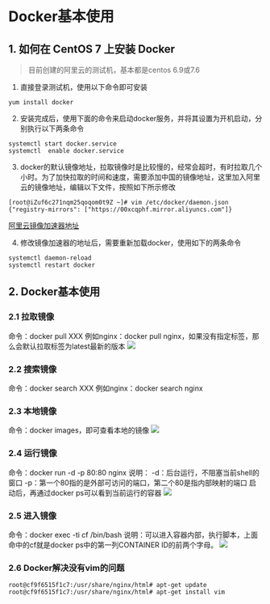 # Docker基本使用

## 1. 如何在 CentOS 7 上安装 Docker

> 目前创建的阿里云的测试机，基本都是centos 6.9或7.6
1. 直接登录测试机，使用以下命令即可安装
```
yum install docker
```

2. 安装完成后，使用下面的命令来启动docker服务，并将其设置为开机启动，分别执行以下两条命令
```
systemctl start docker.service
systemctl  enable docker.service
```

3. docker的默认镜像地址，拉取镜像时是比较慢的，经常会超时，有时拉取几个小时。为了加快拉取的时间和速度，需要添加中国的镜像地址，这里加入阿里云的镜像地址，编辑以下文件，按照如下所示修改
```
[root@iZuf6c271nqm25qoqom0t9Z ~]# vim /etc/docker/daemon.json
{"registry-mirrors": ["https://00xcqphf.mirror.aliyuncs.com"]}
```
[阿里云镜像加速器地址](https://cr.console.aliyun.com/cn-shanghai/instances/mirrors)

4. 修改镜像加速器的地址后，需要重新加载docker，使用如下的两条命令
```
systemctl daemon-reload
systemctl restart docker
```

## 2. Docker基本使用
### 2.1 拉取镜像
命令：docker pull XXX
例如nginx：docker pull nginx，如果没有指定标签，那么会默认拉取标签为latest最新的版本
![](https://gitee.com/jinming_hu/myblogs/raw/master/pic/20210122180439.png)

### 2.2 搜索镜像
命令：docker search XXX
例如nginx：docker search nginx

### 2.3 本地镜像
命令：docker images，即可查看本地的镜像
![](https://gitee.com/jinming_hu/myblogs/raw/master/pic/20210122181152.png)

### 2.4 运行镜像
命令：docker run -d -p 80:80 nginx
说明：
-d：后台运行，不阻塞当前shell的窗口
-p：第一个80指的是外部可访问的端口，第二个80是指内部映射的端口
启动后，再通过docker ps可以看到当前运行的容器
![](https://gitee.com/jinming_hu/myblogs/raw/master/pic/20210122181417.png)

### 2.5 进入镜像
命令：docker exec -ti cf /bin/bash
说明：可以进入容器内部，执行脚本，上面命中的cf就是docker ps中的第一列CONTAINER ID的前两个字母。
![](https://gitee.com/jinming_hu/myblogs/raw/master/pic/20210122181747.png)

### 2.6 Docker解决没有vim的问题
```
root@cf9f6515f1c7:/usr/share/nginx/html# apt-get update
root@cf9f6515f1c7:/usr/share/nginx/html# apt-get install vim
```